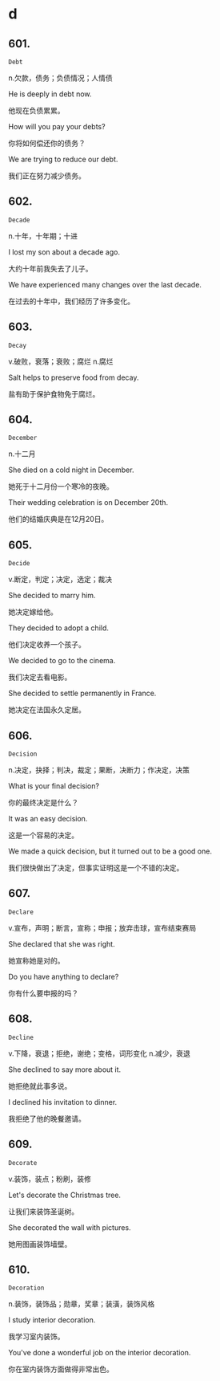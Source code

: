 # d

## 601.
`Debt`

n.欠款，债务；负债情况；人情债

He is deeply in debt now.

他现在负债累累。

How will you pay your debts?

你将如何偿还你的债务？

We are trying to reduce our debt.

我们正在努力减少债务。

## 602.
`Decade`

n.十年，十年期；十进

I lost my son about a decade ago.

大约十年前我失去了儿子。

We have experienced many changes over the last decade.

在过去的十年中，我们经历了许多变化。

## 603.
`Decay`

v.破败，衰落；衰败；腐烂 n.腐烂

Salt helps to preserve food from decay.

盐有助于保护食物免于腐烂。

## 604.
`December`

n.十二月

She died on a cold night in December.

她死于十二月份一个寒冷的夜晚。

Their wedding celebration is on December 20th.

他们的结婚庆典是在12月20日。

## 605.
`Decide`

v.断定，判定；决定，选定；裁决

She decided to marry him.

她决定嫁给他。

They decided to adopt a child.

他们决定收养一个孩子。

We decided to go to the cinema.

我们决定去看电影。

She decided to settle permanently in France.

她决定在法国永久定居。

## 606.
`Decision`

n.决定，抉择；判决，裁定；果断，决断力；作决定，决策

What is your final decision?

你的最终决定是什么？

It was an easy decision.

这是一个容易的决定。

We made a quick decision, but it turned out to be a good one.

我们很快做出了决定，但事实证明这是一个不错的决定。

## 607.
`Declare`

v.宣布，声明；断言，宣称；申报；放弃击球，宣布结束赛局

She declared that she was right.

她宣称她是对的。

Do you have anything to declare?

你有什么要申报的吗？

## 608.
`Decline`

v.下降，衰退；拒绝，谢绝；变格，词形变化 n.减少，衰退

She declined to say more about it.

她拒绝就此事多说。

I declined his invitation to dinner.

我拒绝了他的晚餐邀请。

## 609.
`Decorate`

v.装饰，装点；粉刷，装修

Let's decorate the Christmas tree.

让我们来装饰圣诞树。

She decorated the wall with pictures.

她用图画装饰墙壁。

## 610.
`Decoration`

n.装饰，装饰品；勋章，奖章；装潢，装饰风格

I study interior decoration.

我学习室内装饰。

You've done a wonderful job on the interior decoration.

你在室内装饰方面做得非常出色。